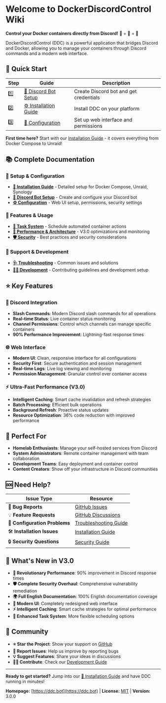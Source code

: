 # Welcome to DockerDiscordControl Wiki

**Control your Docker containers directly from Discord!** 🐳 + 💬 = 🚀

DockerDiscordControl (DDC) is a powerful application that bridges Discord and Docker, allowing you to manage your containers through Discord commands and a modern web interface.

## 🚀 Quick Start

| Step | Guide | Description |
|------|--------|-------------|
| 1️⃣ | [📖 Discord Bot Setup](Discord-Bot-Setup) | Create Discord bot and get credentials |
| 2️⃣ | [⚙️ Installation Guide](Installation-Guide) | Install DDC on your platform |
| 3️⃣ | [🔧 Configuration](Configuration) | Set up web interface and permissions |

**First time here?** Start with our [Installation Guide](Installation-Guide) - it covers everything from Docker Compose to Unraid!

## 📚 Complete Documentation

### 🔧 Setup & Configuration
- **[📖 Installation Guide](Installation-Guide)** - Detailed setup for Docker Compose, Unraid, Synology
- **[🤖 Discord Bot Setup](Discord-Bot-Setup)** - Create and configure your Discord bot
- **[⚙️ Configuration](Configuration)** - Web UI setup, permissions, security settings

### 🎯 Features & Usage
- **[📅 Task System](Task-System)** - Schedule automated container actions
- **[🚀 Performance & Architecture](Performance-and-Architecture)** - V3.0 optimizations and monitoring
- **[🛡️ Security](Security)** - Best practices and security considerations

### 🔧 Support & Development
- **[🩺 Troubleshooting](Troubleshooting)** - Common issues and solutions
- **[👩‍💻 Development](Development)** - Contributing guidelines and development setup

## ⭐ Key Features

### 🤖 Discord Integration
- **Slash Commands**: Modern Discord slash commands for all operations
- **Real-time Status**: Live container status monitoring
- **Channel Permissions**: Control which channels can manage specific containers
- **90% Performance Improvement**: Lightning-fast response times

### 🌐 Web Interface
- **Modern UI**: Clean, responsive interface for all configurations
- **Security First**: Secure authentication and session management
- **Real-time Logs**: Live log viewing and monitoring
- **Permission Management**: Granular control over container access

### ⚡ Ultra-Fast Performance (V3.0)
- **Intelligent Caching**: Smart cache invalidation and refresh strategies
- **Batch Processing**: Efficient bulk operations
- **Background Refresh**: Proactive status updates
- **Resource Optimization**: 36% code reduction with improved performance

## 🎯 Perfect For

- **Homelab Enthusiasts**: Manage your self-hosted services from Discord
- **System Administrators**: Remote container management with team collaboration
- **Development Teams**: Easy deployment and container control
- **Content Creators**: Show off your infrastructure in Discord communities

## 🆘 Need Help?

| Issue Type | Resource |
|------------|----------|
| 🐛 **Bug Reports** | [GitHub Issues](../../issues) |
| 💡 **Feature Requests** | [GitHub Discussions](../../discussions) |
| 🔧 **Configuration Problems** | [Troubleshooting Guide](Troubleshooting) |
| 🛠️ **Installation Issues** | [Installation Guide](Installation-Guide) |
| 🔒 **Security Questions** | [Security Guide](Security) |

## 🌟 What's New in V3.0

- **🚀 Revolutionary Performance**: 90% improvement in Discord response times
- **🛡️ Complete Security Overhaul**: Comprehensive vulnerability remediation
- **🌍 Full English Documentation**: 100% English documentation coverage
- **📱 Modern UI**: Completely redesigned web interface
- **⚡ Intelligent Caching**: Smart cache strategies for optimal performance
- **🔧 Enhanced Task System**: More flexible scheduling options

## 🤝 Community

- **⭐ Star the Project**: Show your support on [GitHub](../../)
- **🐛 Report Issues**: Help us improve by reporting bugs
- **💡 Suggest Features**: Share your ideas in discussions
- **👩‍💻 Contribute**: Check our [Development Guide](Development)

---

**Ready to get started?** Jump into our [📖 Installation Guide](Installation-Guide) and have DDC running in minutes!

**Homepage:** [https://ddc.bot](https://ddc.bot) | **License:** [MIT](../../blob/main/LICENSE) | **Version:** 3.0.0 